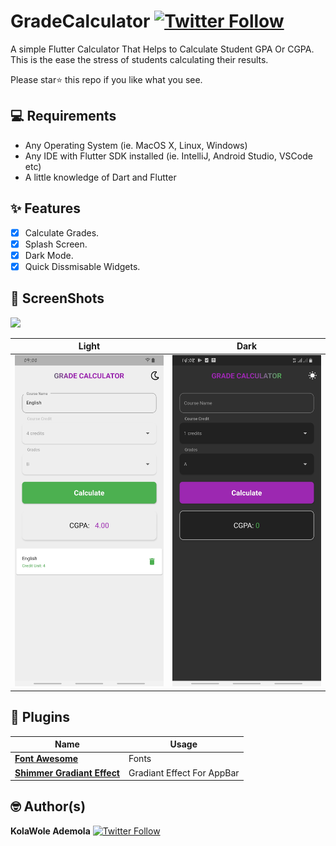 # GradeCalculator [![Twitter Follow](https://img.shields.io/twitter/follow/AdemolaDi.svg?style=social)](https://twitter.com/AdemolaDi)

A simple Flutter Calculator That Helps to Calculate Student GPA Or CGPA.
This is the ease the stress of students calculating their results.

Please star⭐ this repo if you like what you see.

## 💻 Requirements
* Any Operating System (ie. MacOS X, Linux, Windows)
* Any IDE with Flutter SDK installed (ie. IntelliJ, Android Studio, VSCode etc)
* A little knowledge of Dart and Flutter

## ✨ Features
- [x] Calculate Grades.
- [x] Splash Screen.
- [x] Dark Mode.
- [x] Quick Dissmisable Widgets.

## 📸 ScreenShots
<img src="https://raw.githubusercontent.com/demola234/Grade-Calculator/master/screenshots/ss.gif" width="250">

| Light| Dark|
|------|-------|
|<img src="https://raw.githubusercontent.com/demola234/Grade-Calculator/master/screenshots/2.jpg" width="250">|<img src="https://raw.githubusercontent.com/demola234/Grade-Calculator/master/screenshots/3.jpg" width="250">|



## 🔌 Plugins
| Name | Usage |
|------|-------|
|[**Font Awesome**](https://pub.dev/packages/font_awesome_flutter)| Fonts|
|[**Shimmer Gradiant Effect**](https://pub.dev/packages/shimmer)| Gradiant Effect For AppBar|


## 🤓 Author(s)
**KolaWole Ademola** [![Twitter Follow](https://img.shields.io/twitter/follow/AdemolaDi.svg?style=social)](https://twitter.com/AdemolaDi)
